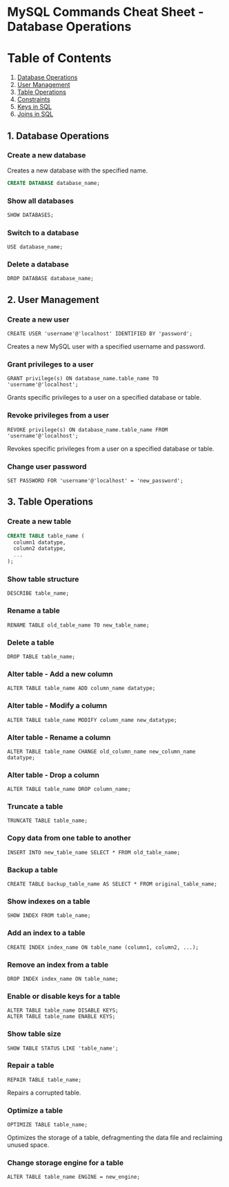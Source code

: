 # MySQL Commands Cheat Sheet - Database Operations

# Table of Contents

1. [Database Operations](#1-database-operations)
2. [User Management](#2-user-management)
2. [Table Operations](#3-table-operations)
3. [Constraints](#constraints)
4. [Keys in SQL](#keys-in-sql)
5. [Joins in SQL](#joins-in-sql)

## 1. Database Operations

### Create a new database

Creates a new database with the specified name.
```sql
CREATE DATABASE database_name;
```
### Show all databases

```sql
SHOW DATABASES;
```

### Switch to a database

```
USE database_name;
```
### Delete a database

```
DROP DATABASE database_name;
```

## 2. User Management

### Create a new user

```
CREATE USER 'username'@'localhost' IDENTIFIED BY 'password';
```
Creates a new MySQL user with a specified username and password.

### Grant privileges to a user

```
GRANT privilege(s) ON database_name.table_name TO 'username'@'localhost';
```
Grants specific privileges to a user on a specified database or table.

### Revoke privileges from a user

```
REVOKE privilege(s) ON database_name.table_name FROM 'username'@'localhost';
```

Revokes specific privileges from a user on a specified database or table.

### Change user password

```
SET PASSWORD FOR 'username'@'localhost' = 'new_password';
```

## 3. Table Operations

### Create a new table
```sql
CREATE TABLE table_name (
  column1 datatype,
  column2 datatype,
  ...
);
```
### Show table structure

```
DESCRIBE table_name;
```

### Rename a table

```
RENAME TABLE old_table_name TO new_table_name;
```

### Delete a table

```
DROP TABLE table_name;
```

### Alter table - Add a new column

```
ALTER TABLE table_name ADD column_name datatype;
```

### Alter table - Modify a column

```
ALTER TABLE table_name MODIFY column_name new_datatype;
```

### Alter table - Rename a column

```
ALTER TABLE table_name CHANGE old_column_name new_column_name datatype;
```

### Alter table - Drop a column

```
ALTER TABLE table_name DROP column_name;
```

### Truncate a table

```
TRUNCATE TABLE table_name;
```

### Copy data from one table to another

```
INSERT INTO new_table_name SELECT * FROM old_table_name;
```

### Backup a table

```
CREATE TABLE backup_table_name AS SELECT * FROM original_table_name;
```

### Show indexes on a table

```
SHOW INDEX FROM table_name;
```

### Add an index to a table

```
CREATE INDEX index_name ON table_name (column1, column2, ...);
```

### Remove an index from a table

```
DROP INDEX index_name ON table_name;
```

### Enable or disable keys for a table

```
ALTER TABLE table_name DISABLE KEYS;
ALTER TABLE table_name ENABLE KEYS;
```

### Show table size
```
SHOW TABLE STATUS LIKE 'table_name';
```

###  Repair a table

```
REPAIR TABLE table_name;
```
Repairs a corrupted table.

### Optimize a table

```
OPTIMIZE TABLE table_name;
```

Optimizes the storage of a table, defragmenting the data file and reclaiming unused space.

### Change storage engine for a table
```
ALTER TABLE table_name ENGINE = new_engine;
```

